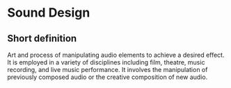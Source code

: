 # Sound Design
## Short definition
Art and process of manipulating audio elements to achieve a desired effect. It is employed in a variety of disciplines including film, theatre, music recording, and live music performance.  It involves the manipulation of previously composed audio or the creative composition of new audio.
